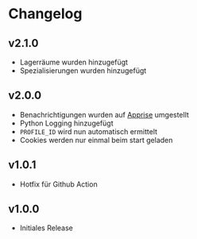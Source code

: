 # Changelog

## v2.1.0

- Lagerräume wurden hinzugefügt
- Spezialisierungen wurden hinzugefügt

## v2.0.0

- Benachrichtigungen wurden auf [Apprise](https://github.com/caronc/apprise) umgestellt
- Python Logging hinzugefügt
- `PROFILE_ID` wird nun automatisch ermittelt
- Cookies werden nur einmal beim start geladen

## v1.0.1

- Hotfix für Github Action

## v1.0.0

- Initiales Release
